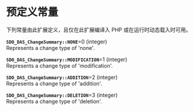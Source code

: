 预定义常量
==========

下列常量由此扩展定义，且仅在此扩展编译入 PHP 或在运行时动态载入时可用。

**`SDO_DAS_ChangeSummary::NONE`**=0 (<span class="type">integer</span>)  
<span class="simpara"> Represents a change type of 'none'. </span>

**`SDO_DAS_ChangeSummary::MODIFICATION`**=1 (<span class="type">integer</span>)  
<span class="simpara"> Represents a change type of 'modification'.
</span>

**`SDO_DAS_ChangeSummary::ADDITION`**=2 (<span class="type">integer</span>)  
<span class="simpara"> Represents a change type of 'addition'. </span>

**`SDO_DAS_ChangeSummary::DELETION`**=3 (<span class="type">integer</span>)  
<span class="simpara"> Represents a change type of 'deletion'. </span>
